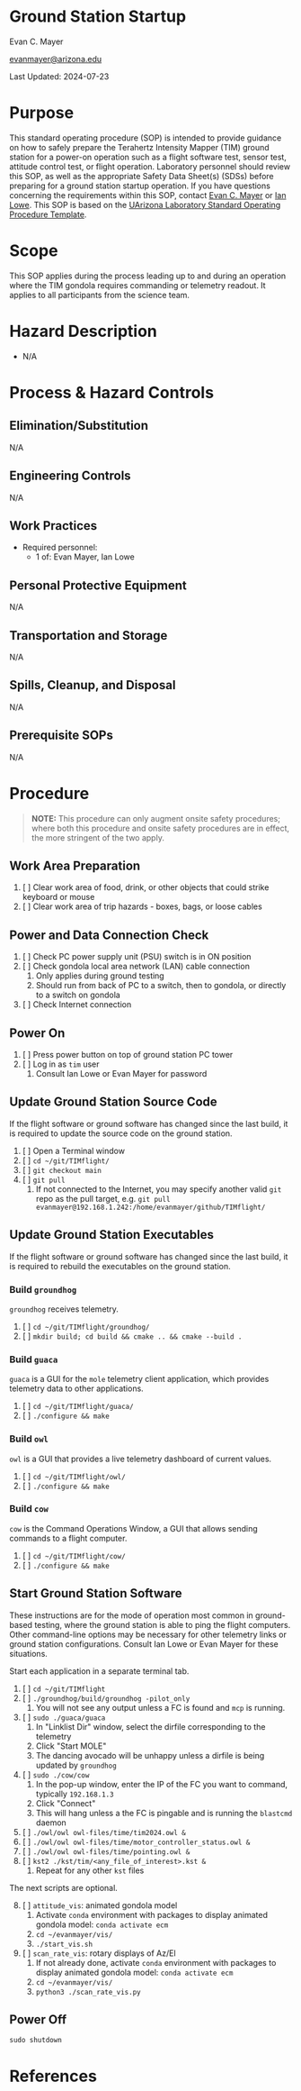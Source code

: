 # Ground Station Startup

Evan C. Mayer

evanmayer@arizona.edu

Last Updated: 2024-07-23

# Purpose

This standard operating procedure (SOP) is intended to provide guidance on how to safely prepare the Terahertz Intensity Mapper (TIM) ground station for a power-on operation such as a flight software test, sensor test, attitude control test, or flight operation. Laboratory personnel should review this SOP, as well as the appropriate Safety Data Sheet(s) (SDSs) before preparing for a ground station startup operation. If you have questions concerning the requirements within this SOP, contact [Evan C. Mayer](evanmayer@arizona.edu) or [Ian Lowe](ianlowe@arizona.edu). This SOP is based on the [UArizona Laboratory Standard Operating Procedure Template](https://research.arizona.edu/compliance/RLSS/chemical-safety/forms-and-templates).

# Scope

This SOP applies during the process leading up to and during an operation where the TIM gondola requires commanding or telemetry readout. It applies to all participants from the science team.

# Hazard Description

* N/A

# Process & Hazard Controls

## Elimination/Substitution

N/A

## Engineering Controls

N/A

## Work Practices

* Required personnel:
    * 1 of: Evan Mayer, Ian Lowe

## Personal Protective Equipment

N/A

## Transportation and Storage

N/A

## Spills, Cleanup, and Disposal

N/A

## Prerequisite SOPs

N/A

# Procedure

> **NOTE:** This procedure can only augment onsite safety procedures; where both this procedure and onsite safety procedures are in effect, the more stringent of the two apply.

## Work Area Preparation

1. [ ] Clear work area of food, drink, or other objects that could strike keyboard or mouse
2. [ ] Clear work area of trip hazards - boxes, bags, or loose cables

## Power and Data Connection Check

1. [ ] Check PC power supply unit (PSU) switch is in ON position
2. [ ] Check gondola local area network (LAN) cable connection
    1. Only applies during ground testing
    2. Should run from back of PC to a switch, then to gondola, or directly to a switch on gondola
3. [ ] Check Internet connection

## Power On

1. [ ] Press power button on top of ground station PC tower
2. [ ] Log in as `tim` user
    1. Consult Ian Lowe or Evan Mayer for password

## Update Ground Station Source Code

If the flight software or ground software has changed since the last build, it is required to update the source code on the ground station.

1. [ ] Open a Terminal window
2. [ ] `cd ~/git/TIMflight/`
3. [ ] `git checkout main`
4. [ ] `git pull`
    1. If not connected to the Internet, you may specify another valid `git` repo as the pull target, e.g. `git pull evanmayer@192.168.1.242:/home/evanmayer/github/TIMflight/`

## Update Ground Station Executables

If the flight software or ground software has changed since the last build, it is required to rebuild the executables on the ground station.

### Build `groundhog`

`groundhog` receives telemetry.

1. [ ] `cd ~/git/TIMflight/groundhog/`
2. [ ] `mkdir build; cd build && cmake .. && cmake --build .`

### Build `guaca`

`guaca` is a GUI for the `mole` telemetry client application, which provides telemetry data to other applications.

1. [ ] `cd ~/git/TIMflight/guaca/`
2. [ ] `./configure && make`

### Build `owl`

`owl` is a GUI that provides a live telemetry dashboard of current values.

1. [ ] `cd ~/git/TIMflight/owl/`
2. [ ] `./configure && make`

### Build `cow`

`cow` is the Command Operations Window, a GUI that allows sending commands to a flight computer.

1. [ ] `cd ~/git/TIMflight/cow/`
2. [ ] `./configure && make`

## Start Ground Station Software

These instructions are for the mode of operation most common in ground-based testing, where the ground station is able to ping the flight computers. Other command-line options may be necessary for other telemetry links or ground station configurations. Consult Ian Lowe or Evan Mayer for these situations.

Start each application in a separate terminal tab.

1. [ ] `cd ~/git/TIMflight`
2. [ ] `./groundhog/build/groundhog -pilot_only`
    1. You will not see any output unless a FC is found and `mcp` is running.
3. [ ] `sudo ./guaca/guaca`
    1. In "Linklist Dir" window, select the dirfile corresponding to the telemetry
    2. Click "Start MOLE"
    3. The dancing avocado will be unhappy unless a dirfile is being updated by `groundhog`
4. [ ] `sudo ./cow/cow`
    1. In the pop-up window, enter the IP of the FC you want to command, typically `192.168.1.3`
    2. Click "Connect"
    3. This will hang unless a the FC is pingable and is running the `blastcmd` daemon
4. [ ] `./owl/owl owl-files/time/tim2024.owl &`
5. [ ] `./owl/owl owl-files/time/motor_controller_status.owl &`
6. [ ] `./owl/owl owl-files/time/pointing.owl &`
7. [ ] `kst2 ./kst/tim/<any_file_of_interest>.kst &`
    1. Repeat for any other `kst` files

The next scripts are optional.

8. [ ] `attitude_vis`: animated gondola model
    1. Activate `conda` environment with packages to display animated gondola model: `conda activate ecm`
    2. `cd ~/evanmayer/vis/`
    3. `./start_vis.sh`
9. [ ] `scan_rate_vis`: rotary displays of Az/El
    1. If not already done, activate `conda` environment with packages to display animated gondola model: `conda activate ecm`
    2. `cd ~/evanmayer/vis/`
    3. `python3 ./scan_rate_vis.py`

## Power Off

`sudo shutdown`

# References
